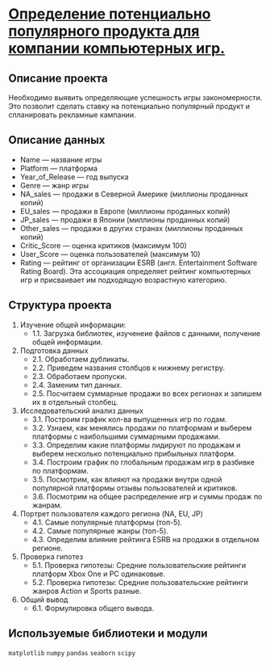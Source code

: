 # [Определение потенциально популярного продукта для компании компьютерных игр.](https://github.com/Viktoriy-Petrova/-1/blob/main/Identifying_a_potentially_popular_product%20.ipynb)

## Описание проекта

Необходимо выявить определяющие успешность игры закономерности. Это позволит сделать ставку на потенциально популярный продукт и спланировать рекламные кампании.
## Описание данных
- Name — название игры
- Platform — платформа
- Year_of_Release — год выпуска
- Genre — жанр игры
- NA_sales — продажи в Северной Америке (миллионы проданных копий)
- EU_sales — продажи в Европе (миллионы проданных копий)
- JP_sales — продажи в Японии (миллионы проданных копий)
- Other_sales — продажи в других странах (миллионы проданных копий)
- Critic_Score — оценка критиков (максимум 100)
- User_Score — оценка пользователей (максимум 10)
- Rating — рейтинг от организации ESRB (англ. Entertainment Software Rating Board). Эта ассоциация определяет рейтинг компьютерных игр и присваивает им подходящую возрастную категорию.

## Структура проекта
1. Изучение общей информации:
	- 1.1.  Загрузка библиотек, изученеие файлов с данными, получение общей информации.
2. Подготовка данных
	- 2.1.  Обработаем дубликаты.
	- 2.2. Приведем названия столбцов к нижнему регистру.
	- 2.3. Обработаем пропуски.
	- 2.4. Заменим тип данных.
	- 2.5. Посчитаем суммарные продажи во всех регионах и запишем их в отдельный столбец.
3. Исследовательский анализ данных
	- 3.1. Построим график кол-ва выпущенных игр по годам.
	- 3.2. Узнаем, как менялись продажи по платформам и выберем платформы с наибольшими суммарными продажами.
	- 3.3. Определим какие платформы лидируют по продажам и выберем несколько потенциально прибыльных платформ.
	- 3.4. Построим график по глобальным продажам игр в разбивке по платформам.
	- 3.5. Посмотрим, как влияют на продажи внутри одной популярной платформы отзывы пользователей и критиков.
	- 3.6. Посмотрим на общее распределение игр и суммы продаж по жанрам.
4. Портрет пользователя каждого региона (NA, EU, JP)
	- 4.1. Самые популярные платформы (топ-5).
	- 4.2. Самые популярные жанры (топ-5).
	- 4.3. Определим влияние рейтинга ESRB на продажи в отдельном регионе.
5. Проверка гипотез
	- 5.1. Проверка гипотезы: Средние пользовательские рейтинги платформ Xbox One и PC одинаковые.
	- 5.2. Проверка гипотезы: Средние пользовательские рейтинги жанров Action и Sports разные.
6. Общий вывод
	- 6.1. Формулировка общего вывода.

## Используемые библиотеки и модули
`matplotlib` `numpy` `pandas` `seaborn` `scipy`
